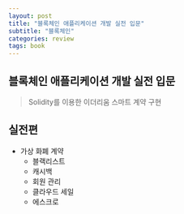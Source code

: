 ```yaml
---
layout: post
title: "블록체인 애플리케이션 개발 실전 입문"
subtitle: "블록체인"
categories: review
tags: book
---
```


블록체인 애플리케이션 개발 실전 입문
---------------------------------

> Solidity를 이용한 이더리움 스마트 계약 구현 

## 실전편 

* 가상 화폐 계약
  + 블랙리스트
  + 캐시백
  + 회원 관리
  + 클라우드 세일
  + 에스크로

  